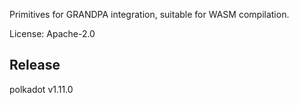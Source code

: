 Primitives for GRANDPA integration, suitable for WASM compilation.

License: Apache-2.0


## Release

polkadot v1.11.0
